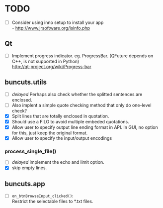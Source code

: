 TODO
====

- [ ] Consider using inno setup to install your app  
      - http://www.jrsoftware.org/isinfo.php

## Qt

- [ ] Implement progress indicator. eg. ProgressBar.
      (QFuture depends on C++, is not supported in Python)  
      http://qt-project.org/wiki/Progress-bar

## buncuts.utils

- [ ] _delayed_ Perhaps also check whether the splitted sentences are enclosed.
- [ ] Also implent a simple quote checking method that only do one-level check?
- [x] Split lines that are totally enclosed in quotation.
- [x] Should use a FILO to avoid multiple embeded quotations.
- [x] Allow user to specify output line ending format in API.
      In GUI, no option for this, just keep the original format.  
- [x] Allow user to specify the input/output encodings

### process_single_file()

- [ ] _delayed_ implement the echo and limit option.
- [x] skip empty lines.

## buncuts.app

- [ ] `on_btnBrowseInput_clicked()`:  
      Restrict the selectable files to *.txt files.
